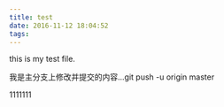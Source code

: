 ```yaml
---
title: test
date: 2016-11-12 18:04:52
tags:
---
```

this is my test file.

我是主分支上修改并提交的内容...git push -u origin master

1111111